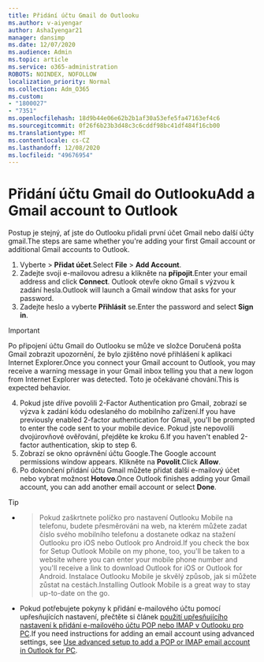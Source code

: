 ```yaml
---
title: Přidání účtu Gmail do Outlooku
ms.author: v-aiyengar
author: AshaIyengar21
manager: dansimp
ms.date: 12/07/2020
ms.audience: Admin
ms.topic: article
ms.service: o365-administration
ROBOTS: NOINDEX, NOFOLLOW
localization_priority: Normal
ms.collection: Adm_O365
ms.custom:
- "1800027"
- "7351"
ms.openlocfilehash: 18d9b44e06e62b2b1af30a53efe5fa47163ef4c6
ms.sourcegitcommit: 0f26f6b23b3d48c3c6cddf98bc41df484f16cb00
ms.translationtype: MT
ms.contentlocale: cs-CZ
ms.lasthandoff: 12/08/2020
ms.locfileid: "49676954"
---
```

# <a name="add-a-gmail-account-to-outlook"></a><span data-ttu-id="74425-102">Přidání účtu Gmail do Outlooku</span><span class="sxs-lookup"><span data-stu-id="74425-102">Add a Gmail account to Outlook</span></span>

<span data-ttu-id="74425-103">Postup je stejný, ať jste do Outlooku přidali první účet Gmail nebo další účty gmail.</span><span class="sxs-lookup"><span data-stu-id="74425-103">The steps are same whether you're adding your first Gmail account or additional Gmail accounts to Outlook.</span></span>

1. <span data-ttu-id="74425-104">Vyberte   >  **Přidat účet**.</span><span class="sxs-lookup"><span data-stu-id="74425-104">Select **File** > **Add Account**.</span></span>
1. <span data-ttu-id="74425-105">Zadejte svoji e-mailovou adresu a klikněte na **připojit**.</span><span class="sxs-lookup"><span data-stu-id="74425-105">Enter your email address and click **Connect**.</span></span> <span data-ttu-id="74425-106">Outlook otevře okno Gmail s výzvou k zadání hesla.</span><span class="sxs-lookup"><span data-stu-id="74425-106">Outlook will launch a Gmail window that asks for your password.</span></span> 
1. <span data-ttu-id="74425-107">Zadejte heslo a vyberte **Přihlásit** se.</span><span class="sxs-lookup"><span data-stu-id="74425-107">Enter the password and select **Sign in**.</span></span>
> [!IMPORTANT]
> <span data-ttu-id="74425-108">Po připojení účtu Gmail do Outlooku se může ve složce Doručená pošta Gmail zobrazit upozornění, že bylo zjištěno nové přihlášení k aplikaci Internet Explorer.</span><span class="sxs-lookup"><span data-stu-id="74425-108">Once you connect your Gmail account to Outlook, you may receive a warning message in your Gmail inbox telling you that a new logon from Internet Explorer was detected.</span></span> <span data-ttu-id="74425-109">Toto je očekávané chování.</span><span class="sxs-lookup"><span data-stu-id="74425-109">This is expected behavior.</span></span>
4. <span data-ttu-id="74425-110">Pokud jste dříve povolili 2-Factor Authentication pro Gmail, zobrazí se výzva k zadání kódu odeslaného do mobilního zařízení.</span><span class="sxs-lookup"><span data-stu-id="74425-110">If you have previously enabled 2-factor authentication for Gmail, you'll be prompted to enter the code sent to your mobile device.</span></span> <span data-ttu-id="74425-111">Pokud jste nepovolili dvojúrovňové ověřování, přejděte ke kroku 6.</span><span class="sxs-lookup"><span data-stu-id="74425-111">If you haven't enabled 2-factor authentication, skip to step 6.</span></span>
1. <span data-ttu-id="74425-112">Zobrazí se okno oprávnění účtu Google.</span><span class="sxs-lookup"><span data-stu-id="74425-112">The Google account permissions window appears.</span></span> <span data-ttu-id="74425-113">Klikněte na **Povolit**.</span><span class="sxs-lookup"><span data-stu-id="74425-113">Click **Allow**.</span></span>
1. <span data-ttu-id="74425-114">Po dokončení přidání účtu Gmail můžete přidat další e-mailový účet nebo vybrat možnost **Hotovo**.</span><span class="sxs-lookup"><span data-stu-id="74425-114">Once Outlook finishes adding your Gmail account, you can add another email account or select **Done**.</span></span>
> [!TIP]
- > <span data-ttu-id="74425-115">Pokud zaškrtnete políčko pro nastavení Outlooku Mobile na telefonu, budete přesměrováni na web, na kterém můžete zadat číslo svého mobilního telefonu a dostanete odkaz na stažení Outlooku pro iOS nebo Outlook pro Android.</span><span class="sxs-lookup"><span data-stu-id="74425-115">If you check the box for Setup Outlook Mobile on my phone, too, you'll be taken to a website where you can enter your mobile phone number and you'll receive a link to download Outlook for iOS or Outlook for Android.</span></span> <span data-ttu-id="74425-116">Instalace Outlooku Mobile je skvělý způsob, jak si můžete zůstat na cestách.</span><span class="sxs-lookup"><span data-stu-id="74425-116">Installing Outlook Mobile is a great way to stay up-to-date on the go.</span></span>
- <span data-ttu-id="74425-117">Pokud potřebujete pokyny k přidání e-mailového účtu pomocí upřesňujících nastavení, přečtěte si článek [použití upřesňujícího nastavení k přidání e-mailového účtu POP nebo IMAP v Outlooku pro PC](https://support.microsoft.com/office/change-or-update-email-account-settings-in-outlook-for-windows-560a9065-3c3a-4ec5-a24f-cdb9a8d622a2#bkmk_advanced).</span><span class="sxs-lookup"><span data-stu-id="74425-117">If you need instructions for adding an email account using advanced settings, see [Use advanced setup to add a POP or IMAP email account in Outlook for PC](https://support.microsoft.com/office/change-or-update-email-account-settings-in-outlook-for-windows-560a9065-3c3a-4ec5-a24f-cdb9a8d622a2#bkmk_advanced).</span></span>
